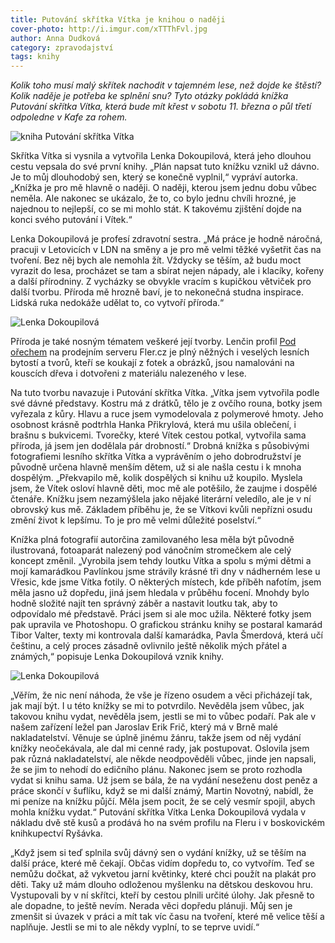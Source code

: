 ```yaml
---
title: Putování skřítka Vítka je knihou o naději
cover-photo: http://i.imgur.com/xTTThFvl.jpg
author: Anna Dudková
category: zpravodajství
tags: knihy
---
```


*Kolik toho musí malý skřítek nachodit v tajemném lese, než dojde ke štěstí? Kolik naděje je potřeba ke splnění snu? Tyto otázky pokládá knížka Putování skřítka Vítka, která bude mít křest v sobotu 11. března o půl třetí odpoledne v Kafe za rohem.*

<img src="http://i.imgur.com/xTTThFv.jpg" alt="kniha Putování skřítka Vítka" class="img-responsive img-popup" data-author="Tomáš Znamenáček">

Skřítka Vítka si vysnila a vytvořila Lenka Dokoupilová, která jeho dlouhou cestu vepsala do své první knihy. „Plán napsat tuto knížku vznikl už dávno. Je to můj dlouhodobý sen, který se konečně vyplnil,“ vypráví autorka. „Knížka je pro mě hlavně o naději. O naději, kterou jsem jednu dobu vůbec neměla. Ale nakonec se ukázalo, že to, co bylo jednu chvíli hrozné, je najednou to nejlepší, co se mi mohlo stát. K takovému zjištění dojde na konci svého putování i Vítek.“

Lenka Dokoupilová je profesí zdravotní sestra. „Má práce je hodně náročná, pracuji v Letovicích v LDN na směny a je pro mě velmi těžké vyšetřit čas na tvoření. Bez něj bych ale nemohla žít. Vždycky se těším, až budu moct vyrazit do lesa, procházet se tam a sbírat nejen nápady, ale i klacíky, kořeny a další přírodniny. Z vycházky se obvykle vracím s kupičkou větviček pro další tvorbu. Příroda mě hrozně baví, je to nekonečná studna inspirace. Lidská ruka nedokáže udělat to, co vytvoří příroda.“ 

<img src="http://i.imgur.com/YYgtC8n.jpg" alt="Lenka Dokoupilová" class="img-responsive img-popup" data-author="Tomáš Znamenáček">

Příroda je také nosným tématem veškeré její tvorby. Lenčin profil [Pod ořechem](https://www.fler.cz/pod-orechem) na prodejním serveru Fler.cz je plný něžných i veselých lesních bytostí a tvorů, kteří se koukají z fotek a obrázků, jsou namalováni na kouscích dřeva i dotvořeni z materiálu nalezeného v lese.

Na tuto tvorbu navazuje i Putování skřítka Vítka. „Vítka jsem vytvořila podle své dávné představy. Kostru má z drátků, tělo je z ovčího rouna, botky jsem vyřezala z kůry. Hlavu a ruce jsem vymodelovala z polymerové hmoty. Jeho osobnost krásně podtrhla Hanka Přikrylová, která mu ušila oblečení, i brašnu s bukvicemi. Tvorečky, které Vítek cestou potkal, vytvořila sama příroda, já jsem jen dodělala pár drobností.“ Drobná knížka s působivými fotografiemi lesního skřítka Vítka a vyprávěním o jeho dobrodružství je původně určena hlavně menším dětem, už si ale našla cestu i k mnoha dospělým. „Překvapilo mě, kolik dospělých si knihu už koupilo. Myslela jsem, že Vítek osloví hlavně děti, moc mě ale potěšilo, že zaujme i dospělé čtenáře. Knížku jsem nezamýšlela jako nějaké literární veledílo, ale je v ní obrovský kus mě. Základem příběhu je, že se Vítkovi kvůli nepřízni osudu změní život k lepšímu. To je pro mě velmi důležité poselství.“

Knížka plná fotografií autorčina zamilovaného lesa měla být původně ilustrovaná, fotoaparát nalezený pod vánočním stromečkem ale celý koncept změnil. „Vyrobila jsem tehdy loutku Vítka a spolu s mými dětmi a mojí kamarádkou Pavlínkou jsme strávily krásné tři dny v nádherném lese u Vřesic, kde jsme Vítka fotily. O některých místech, kde příběh nafotím, jsem měla jasno už dopředu, jiná jsem hledala v průběhu focení. Mnohdy bylo hodně složité najít ten správný záběr a nastavit loutku tak, aby to odpovídalo mé představě. Práci jsem si ale moc užila. Některé fotky jsem pak upravila ve Photoshopu. O grafickou stránku knihy se postaral kamarád Tibor Valter, texty mi kontrovala další kamarádka, Pavla Šmerdová, která učí češtinu, a celý proces zásadně ovlivnilo ještě několik mých přátel a známých,“ popisuje Lenka Dokoupilová vznik knihy.

<img src="http://i.imgur.com/1HlG3md.jpg" alt="Lenka Dokoupilová" class="img-responsive img-popup" data-author="Tomáš Znamenáček">

„Věřím, že nic není náhoda, že vše je řízeno osudem a věci přicházejí tak, jak mají být. I u této knížky se mi to potvrdilo. Nevěděla jsem vůbec, jak takovou knihu vydat, nevěděla jsem, jestli se mi to vůbec podaří. Pak ale v našem zařízení ležel pan Jaroslav Erik Frič, který má v Brně malé nakladatelství. Věnuje se úplně jinému žánru, takže jsem od něj vydání knížky neočekávala, ale dal mi cenné rady, jak postupovat. Oslovila jsem pak různá nakladatelství, ale někde neodpověděli vůbec, jinde jen napsali, že se jim to nehodí do edičního plánu. Nakonec jsem se proto rozhodla vydat si knihu sama. Už jsem se bála, že na vydání neseženu dost peněz a práce skončí v šuflíku, když se mi další známý, Martin Novotný, nabídl, že mi peníze na knížku půjčí. Měla jsem pocit, že se celý vesmír spojil, abych mohla knížku vydat.“ Putování skřítka Vítka Lenka Dokoupilová vydala v nákladu dvě stě kusů a prodává ho na svém profilu na Fleru i v boskovickém knihkupectví Ryšávka.

„Když jsem si teď splnila svůj dávný sen o vydání knížky, už se těším na další práce, které mě čekají. Občas vidím dopředu to, co vytvořím. Teď se nemůžu dočkat, až vykvetou jarní květinky, které chci použít na plakát pro děti. Taky už mám dlouho odloženou myšlenku na dětskou deskovou hru. Vystupovali by v ní skřítci, kteří by cestou plnili určité úlohy. Jak přesně to ale dopadne, to ještě nevím. Nerada věci dopředu plánuji. Můj sen je zmenšit si úvazek v práci a mít tak víc času na tvoření, které mě velice těší a naplňuje. Jestli se mi to ale někdy vyplní, to se teprve uvidí.“
